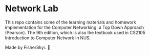 # Network Lab

This repo contains some of the learning materials and homework implementation for the Computer Networking: a Top Down Approach (Pearson). The 9th edition, which is also the textbook used in CS2105 Introduction to Computer Network in NUS.

Made by FisherSkyi. 🐋
